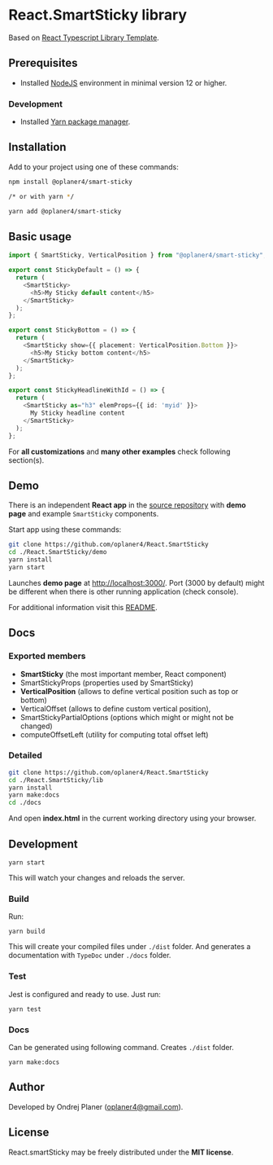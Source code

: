 # React.SmartSticky library

Based on [React Typescript Library Template](https://github.com/alioguzhan/react-typescript-library).

## Prerequisites

* Installed [NodeJS](https://nodejs.org/en/) environment in minimal version 12 or higher.

### Development

* Installed [Yarn package manager](https://yarnpkg.com/getting-started/install#initializing-your-project).

## Installation

Add to your project using one of these commands:

```bash
npm install @oplaner4/smart-sticky

/* or with yarn */

yarn add @oplaner4/smart-sticky
```

## Basic usage

```typescript
import { SmartSticky, VerticalPosition } from "@oplaner4/smart-sticky";

export const StickyDefault = () => {
  return (
    <SmartSticky>
      <h5>My Sticky default content</h5>
    </SmartSticky>
  );
};

export const StickyBottom = () => {
  return (
    <SmartSticky show={{ placement: VerticalPosition.Bottom }}>
      <h5>My Sticky bottom content</h5>
    </SmartSticky>
  );
};

export const StickyHeadlineWithId = () => {
  return (
    <SmartSticky as="h3" elemProps={{ id: 'myid' }}>
      My Sticky headline content
    </SmartSticky>
  );
};

```

For **all customizations** and **many other examples** check following section(s).

## Demo

There is an independent **React app** in the [source repository](https://github.com/oplaner4/React.SmartSticky) with **demo page** and example `SmartSticky` components.

Start app using these commands:
```bash
git clone https://github.com/oplaner4/React.SmartSticky
cd ./React.SmartSticky/demo
yarn install
yarn start
```

Launches **demo page** at [http://localhost:3000/](http://localhost:3000/). Port (3000 by default) might be different when there is other running application (check console).

For additional information visit this [README](https://github.com/oplaner4/React.SmartSticky/tree/master/demo#reactsmartsticky-demonstration).

## Docs

### Exported members

* **SmartSticky** (the most important member, React component)
* SmartStickyProps (properties used by SmartSticky)
* **VerticalPosition** (allows to define vertical position such as top or bottom)
* VerticalOffset (allows to define custom vertical position),
* SmartStickyPartialOptions (options which might or might not be changed)
* computeOffsetLeft (utility for computing total offset left)

### Detailed

```bash
git clone https://github.com/oplaner4/React.SmartSticky
cd ./React.SmartSticky/lib
yarn install
yarn make:docs
cd ./docs
```

And open **index.html** in the current working directory using your browser.


## Development

```
yarn start
```

This will watch your changes and reloads the server.

### Build

Run:

```
yarn build
```

This will create your compiled files under `./dist` folder. And generates a documentation with `TypeDoc` under `./docs` folder.

### Test

Jest is configured and ready to use. Just run:

```
yarn test
```

### Docs

Can be generated using following command. Creates `./dist` folder.

```
yarn make:docs
```

## Author

Developed by Ondrej Planer ([oplaner4@gmail.com](mailto:oplaner4@gmail.com)).

## License

React.smartSticky may be freely distributed under the **MIT license**.
